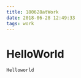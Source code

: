 ```yaml
---
title: 180628atWork
date: 2018-06-28 12:49:33
tags: work
---
```

# HelloWorld #

    Helloworld